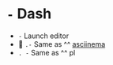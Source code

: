 <!-- TITLE: Dash -->

# `-` Dash
- `-` Launch editor
- 🚀 `.-` Same as ^^ [asciinema](https://asciinema.org/a/O1EHEAGMyTBxFm3kH4J4wYawa)
- `. -` Same as ^^ pl